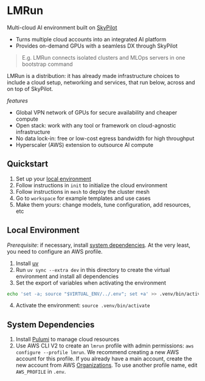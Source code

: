 # LMRun

Multi-cloud AI environment built on [SkyPilot](https://github.com/skypilot-org/skypilot)

- Turns multiple cloud accounts into an integrated AI platform
- Provides on-demand GPUs with a seamless DX through SkyPilot

> E.g. LMRun connects isolated clusters and MLOps servers in one bootstrap command

LMRun is a distribution: it has already made infrastructure choices to include a cloud setup, networking and services, that run below, across and on top of SkyPilot. 

*features*
- Global VPN network of GPUs for secure availability and cheaper compute
- Open stack: work with any tool or framework on cloud-agnostic infrastructure
- No data lock-in: free or low-cost egress bandwidth for high throughput
- Hyperscaler (AWS) extension to outsource AI compute

## Quickstart
1. Set up your [local environment](#local-environment)
2. Follow instructions in `init` to initialize the cloud environment
3. Follow instructions in `mesh` to deploy the cluster mesh
4. Go to `workspace` for example templates and use cases
5. Make them yours: change models, tune configuration, add resources, etc

## Local Environment
*Prerequisite*: if necessary, install [system dependencies](#system-dependencies). At the very least, you need to configure an AWS profile.

1. Install [uv](https://docs.astral.sh/uv/getting-started/installation/)
2. Run `uv sync --extra dev` in this directory to create the virtual environment and install all dependencies
3. Set the export of variables when activating the environment
```bash
echo 'set -a; source "$VIRTUAL_ENV/../.env"; set +a' >> .venv/bin/activate
```
4. Activate the environment: `source .venv/bin/activate`

## System Dependencies
1. Install [Pulumi](https://www.pulumi.com/docs/install/) to manage cloud resources
2. Use AWS CLI V2 to create an `lmrun` profile with admin permissions: `aws configure --profile lmrun`. We recommend creating a new AWS account for this profile. If you already have a main account, create the new account from AWS [Organizations](https://docs.aws.amazon.com/organizations/latest/userguide/orgs_introduction.html). To use another profile name, edit `AWS_PROFILE` in `.env`.

